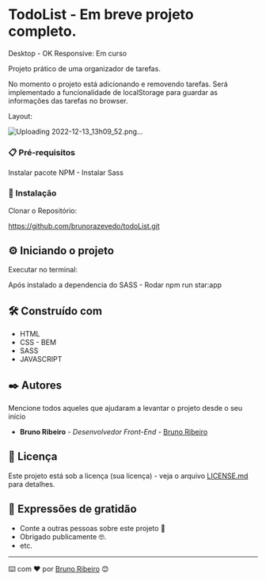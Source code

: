 # TodoList - Em breve projeto completo.
Desktop - OK 
Responsive: Em curso

Projeto prático de uma organizador de tarefas.

No momento o projeto está adicionando e removendo tarefas.
Será implementado a funcionalidade de localStorage para guardar as informações das tarefas no browser.

Layout: 

![Uploading 2022-12-13_13h09_52.png…]()



### 📋 Pré-requisitos

Instalar pacote NPM - 
Instalar  Sass

### 🔧 Instalação

Clonar o Repositório:

https://github.com/brunorazevedo/todoList.git


## ⚙️ Iniciando o projeto

Executar no terminal:

Após instalado a dependencia do SASS - 
Rodar npm run star:app

## 🛠️ Construído com

 - HTML
 - CSS - BEM
 - SASS
 - JAVASCRIPT


## ✒️ Autores

Mencione todos aqueles que ajudaram a levantar o projeto desde o seu início

* **Bruno Ribeiro** - *Desenvolvedor Front-End* - [Bruno Ribeiro](https://github.com/brunorazevedo)

## 📄 Licença

Este projeto está sob a licença (sua licença) - veja o arquivo [LICENSE.md](https://github.com/usuario/projeto/licenca) para detalhes.

## 🎁 Expressões de gratidão

* Conte a outras pessoas sobre este projeto 📢
* Obrigado publicamente 🤓.
* etc.


---
⌨️ com ❤️ por [Bruno Ribeiro](https://github.com/brunorazevedo) 😊

